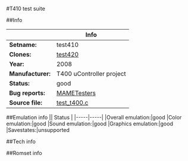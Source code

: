 #T410 test suite

##Info

||Info|
|-----|-----|
|**Setname:**|test410
|**Clones:**|[test420](test420.md)
|**Year:**|2008
|**Manufacturer:**|T400 uController project
|**Status:**|good
|**Bug reports:**|[MAMETesters](http://mametesters.org/view_all_set.php?type=1&temporary=y&search=test_t400.c)
|**Source file:**|[test_t400.c](https://github.com/mamedev/mame/blob/master/src/mess/drivers/test_t400.c)

##Emulation info
|| Status |
|-----|-----|
|Overall emulation:|good
|Color emulation:|good
|Sound emulation:|good
|Graphics emulation:|good
|Savestates:|unsupported

##Tech info

##Romset info

<!--- START OF EDITED COMMENT DO NOT TOUCH TEXT ABOVE-->

